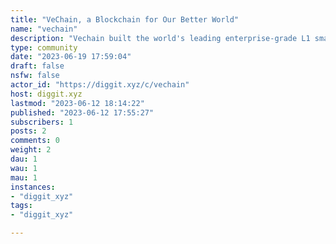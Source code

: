 ```yaml
---
title: "VeChain, a Blockchain for Our Better World" 
name: "vechain"
description: "Vechain built the world's leading enterprise-grade L1 smart contract platform, VechainThor - an ultra-low carbon, highly scalable blockchain designed to deliver global sustainability objectives. visit https://linktr.ee/vechain_official to learn more"
type: community
date: "2023-06-19 17:59:04"
draft: false
nsfw: false
actor_id: "https://diggit.xyz/c/vechain"
host: diggit.xyz
lastmod: "2023-06-12 18:14:22"
published: "2023-06-12 17:55:27"
subscribers: 1
posts: 2
comments: 0
weight: 2
dau: 1
wau: 1
mau: 1
instances:
- "diggit_xyz"
tags: 
- "diggit_xyz"

---
```

